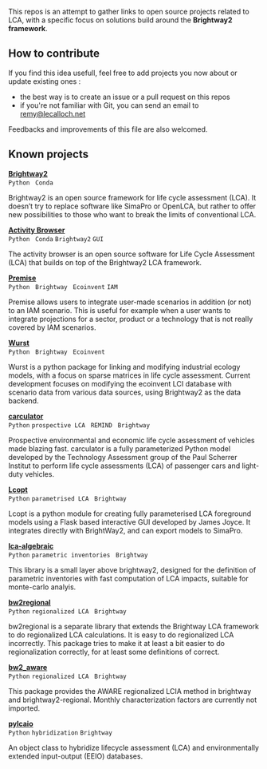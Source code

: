 This repos is an attempt to gather links to open source projects related to LCA, with a specific focus on solutions build around the **Brightway2 framework**.

## How to contribute

If you find this idea usefull, feel free to add projects you now about or update existing ones :

- the best way is to create an issue or a pull request on this repos
- if you're not familiar with Git, you can send an email to [remy@lecalloch.net](mailto:remy@lecalloch.net)

Feedbacks and improvements of this file are also welcomed.

## Known projects

**[Brightway2](https://brightway.dev/)**
<br> `Python` ` Conda`

Brightway2 is an open source framework for life cycle assessment (LCA). It doesn’t try to replace software like SimaPro or OpenLCA, but rather to offer new possibilities to those who want to break the limits of conventional LCA.


**[Activity Browser](https://github.com/LCA-ActivityBrowser/activity-browser)**
<br> `Python` ` Conda` `Brightway2` `GUI`

The activity browser is an open source software for Life Cycle Assessment (LCA) that builds on top of the Brightway2 LCA framework.


**[Premise](https://github.com/polca/premise)**
<br> `Python` ` Brightway` ` Ecoinvent` `IAM`

Premise allows users to integrate user-made scenarios in addition (or not) to an IAM scenario. This is useful for example when a user wants to integrate projections for a sector, product or a technology that is not really covered by IAM scenarios.


**[Wurst](https://github.com/polca/wurst)**
<br> `Python` ` Brightway` ` Ecoinvent`

Wurst is a python package for linking and modifying industrial ecology models, with a focus on sparse matrices in life cycle assessment. Current development focuses on modifying the ecoinvent LCI database with scenario data from various data sources, using Brightway2 as the data backend.


**[carculator](https://github.com/romainsacchi/carculator)**
<br> `Python` `prospective LCA` ` REMIND` ` Brightway`

Prospective environmental and economic life cycle assessment of vehicles made blazing fast. carculator is a fully parameterized Python model developed by the Technology Assessment group of the Paul Scherrer Institut to perform life cycle assessments (LCA) of passenger cars and light-duty vehicles.


**[Lcopt](https://github.com/pjamesjoyce/lcopt)**
<br> `Python` `parametrised LCA` ` Brightway`

Lcopt is a python module for creating fully parameterised LCA foreground models using a Flask based interactive GUI developed by James Joyce. It integrates directly with BrightWay2, and can export models to SimaPro.


**[lca-algebraic](https://github.com/oie-mines-paristech/lca_algebraic)**
<br> `Python` `parametric inventories` ` Brightway`

This library is a small layer above brightway2, designed for the definition of parametric inventories with fast computation of LCA impacts, suitable for monte-carlo analyis.


**[bw2regional](https://brightway2-regional.readthedocs.io/)**
<br> `Python` `regionalized LCA` ` Brightway`

bw2regional is a separate library that extends the Brightway LCA framework to do regionalized LCA calculations. It is easy to do regionalized LCA incorrectly. This package tries to make it at least a bit easier to do regionalization correctly, for at least some definitions of correct.


**[bw2_aware](https://github.com/cmutel/bw2_aware)**
<br> `Python` `regionalized LCA` ` Brightway`

This package provides the AWARE regionalized LCIA method in brightway and brightway2-regional. Monthly characterization factors are currently not imported.

**[pylcaio](https://github.com/MaximeAgez/pylcaio)**
<br> `Python` `hybridization` `Brightway`

An object class to hybridize lifecycle assessment (LCA) and environmentally extended input-output (EEIO) databases.

